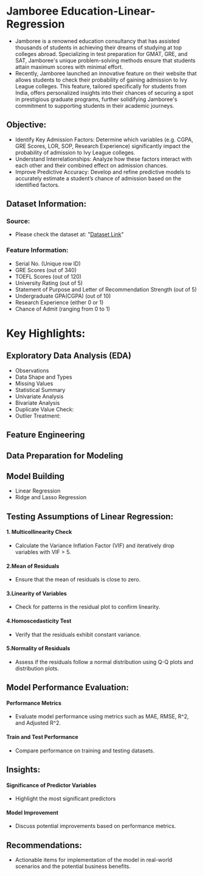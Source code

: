 # Jamboree Education-Linear-Regression
- Jamboree is a renowned education consultancy that has assisted thousands of students in achieving their dreams of studying at top colleges abroad. Specializing in test preparation for GMAT, GRE, and SAT, Jamboree's unique problem-solving methods ensure that students attain maximum scores with minimal effort.
- Recently, Jamboree launched an innovative feature on their website that allows students to check their probability of gaining admission to Ivy League colleges. This feature, tailored specifically for students from India, offers personalized insights into their chances of securing a spot in prestigious graduate programs, further solidifying Jamboree's commitment to supporting students in their academic journeys.
## Objective:
- Identify Key Admission Factors: Determine which variables (e.g. CGPA, GRE Scores, LOR, SOP, Research Experience) significantly impact the probability of admission to Ivy League colleges.
- Understand Interrelationships: Analyze how these factors interact with each other and their combined effect on admission chances.
- Improve Predictive Accuracy: Develop and refine predictive models to accurately estimate a student’s chance of admission based on the identified factors.
## Dataset Information:
### Source:
- Please check the dataset at: "[Dataset Link](https://d2beiqkhq929f0.cloudfront.net/public_assets/assets/000/001/839/original/Jamboree_Admission.csv)"
  
### Feature Information:
- Serial No. (Unique row ID)
- GRE Scores (out of 340)
- TOEFL Scores (out of 120)
- University Rating (out of 5)
- Statement of Purpose and Letter of Recommendation Strength (out of 5)
- Undergraduate GPA(CGPA) (out of 10)
- Research Experience (either 0 or 1)
- Chance of Admit (ranging from 0 to 1)

# Key Highlights:
## Exploratory Data Analysis (EDA)
- Observations
- Data Shape and Types
- Missing Values
- Statistical Summary
- Univariate Analysis
- Bivariate Analysis
- Duplicate Value Check:
- Outlier Treatment:
## Feature Engineering
## Data Preparation for Modeling
## Model Building
- Linear Regression
- Ridge and Lasso Regression

## Testing Assumptions of Linear Regression:
#### 1. Multicollinearity Check
  - Calculate the Variance Inflation Factor (VIF) and iteratively drop variables with VIF > 5.
#### 2.Mean of Residuals
  - Ensure that the mean of residuals is close to zero.
#### 3.Linearity of Variables
  - Check for patterns in the residual plot to confirm linearity.
#### 4.Homoscedasticity Test
  - Verify that the residuals exhibit constant variance.
#### 5.Normality of Residuals
  - Assess if the residuals follow a normal distribution using Q-Q plots and distribution plots.
    
## Model Performance Evaluation:
#### Performance Metrics
  - Evaluate model performance using metrics such as MAE, RMSE, R^2, and Adjusted R^2.
#### Train and Test Performance
  - Compare performance on training and testing datasets.
## Insights:
#### Significance of Predictor Variables
  - Highlight the most significant predictors
#### Model Improvement
  - Discuss potential improvements based on performance metrics.
## Recommendations:
- Actionable items for implementation of the model in real-world scenarios and the potential business benefits.

